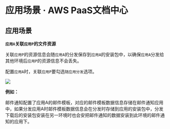 # 应用场景 · AWS PaaS文档中心

## 应用场景

**`应用A`关联`应用P`的文件资源**

关联`应用P`的资源信息会随`应用A`的分发保存到`应用A`的安装包中，以确保`应用A`分发给其他环境后`应用P`的资源信息不会丢失。  

配置`应用A`时，关联`应用P`要勾选`随应用分发`选项。  

[![](https://docs.awspaas.com/reference-guide/aws-paas-plugin-development-reference-guide/plugins/appresdist1.png)](<appresdist1.png>)

**例如：**

邮件通知配置了应用A的邮件模板，对应的邮件模板数据信息存储在邮件通知应用中，如果分发应用A时邮件模板数据信息会在分发时存储到应用的安装包中，分发下载后的安装包安装在另一环境时也会安把邮件通知的数据安装到此环境的邮件通知的应用下。